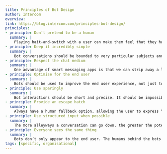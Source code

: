 ```yaml
---
title: Principles of Bot Design
author: Intercom
overview:
link: https://blog.intercom.com/principles-bot-design/
principles:
- principle: Don’t pretend to be a human
  summary: |
    Playing bait-and-switch with a user can make them feel that they have been duped, or that they don’t understand how a system works; both are bad user experiences. Don’t pull the rug out from under your users. This means not using “is-typing” indicators or artificial delays to make it seem more human. On the contrary, bot messages should be styled differently and be clearly labeled in a way that communicates they are not human. This doesn’t preclude us from giving the bot personality.
- principle: Keep it incredibly simple
  summary: |
    Bot conversations should be bounded to very particular subjects and follow linear conversation routes; we avoid complicated branching paths. We’re not trying to create a general, self-aware A.I. here. It’s okay to expose and explain limitations. BASAAP. Individual bot designers shouldn’t have to account for tricky failure cases. Users will tire of complicated passages of dialogue.
- principle: Respect the chat medium
  summary: |
    One advantage of smart messaging apps is that we can strip away a lot of apps and interface and reduce the interaction to a simple chat UI. It would therefore be pointless to turn around and drop an entire app directly into a conversation. Keep everything native to the conversational back-and-forth. Every bot interaction is about call and response, with the bot publishing comments into the chat thread and the end user responding in the reply area. Bots can’t modify conversations in ways that humans can. At the same time, make use of conventions: rather than printing out an ungainly URL in a bot response, show a nicely-formatted card previewing the linked page.
- principle: Optimise for the end user
  summary: |
    Bots should be used to improve the end user experience, not just to make life easier for customer support teams. A designer should ask themselves: would a human be better for the end user? If the answer is yes, you shouldn’t be using a bot. Bots should not attempt to replace what humans are good at; rather they should attempt to improve what humans are slow at. Machines should work; people should think.
- principle: Use sparingly
  summary: |
    Bot interactions should be short and precise. It should be impossible to get into a protracted back and forth conversation with a bot; anything above two inputs feels laborious.
- principle: Provide an escape hatch
  summary: |
    Always have a human fallback option, allowing the user to express “I’d rather wait and talk to a real human, make this robot thing go away“.
- principle: Use structured input when possible
  summary: |
    The more alleyways a conversation can go down, the greater the potential for dead ends. Don’t place users in a situation where they need to guess the correct incantation required to proceed. Custom soft keyboards permit a limited range of input and can save a bunch of typing. For example, rather than asking the end user to type “yes” or “no,” show them two mutually exclusive buttons. Or validate structured text like email addresses before sending. In this way you can keep responses on track and sidestep the complications of parsing unpredictable plain text input.
- principle: Everyone sees the same thing
  summary: |
    Bots don’t only appear to the end user. The humans behind the bots need a record of the conversation’s context too – how a bot replied and how end users responded accordingly. Common or lengthy bot messages may be displayed in a collapsed state in the admin view for the sake of neatness. Cases in which bot messages are private to an admin and are only internally visible are an exception.
tags: [specific, organisational]
---
```

